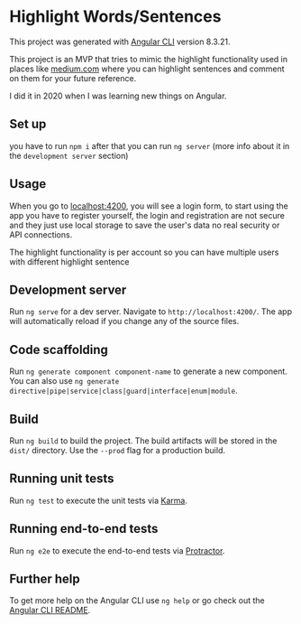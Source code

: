 # Highlight Words/Sentences

This project was generated with [Angular CLI](https://github.com/angular/angular-cli) version 8.3.21.

This project is an MVP that tries to mimic the highlight functionality used in places like [medium.com](https://medium.com/) where you can highlight sentences and comment on them for your future reference.

I did it in 2020 when I was learning new things on Angular.

## Set up

you have to run `npm i` after that you can run `ng server` (more info about it in the `development server` section)

## Usage

When you go to [localhost:4200](http://localhost:4200), you will see a login form, to start using the app you have to register yourself, the login and registration are not secure and they just use local storage to save the user's data no real security or API connections.

The highlight functionality is per account so you can have multiple users with different highlight sentence

## Development server

Run `ng serve` for a dev server. Navigate to `http://localhost:4200/`. The app will automatically reload if you change any of the source files.

## Code scaffolding

Run `ng generate component component-name` to generate a new component. You can also use `ng generate directive|pipe|service|class|guard|interface|enum|module`.

## Build

Run `ng build` to build the project. The build artifacts will be stored in the `dist/` directory. Use the `--prod` flag for a production build.

## Running unit tests

Run `ng test` to execute the unit tests via [Karma](https://karma-runner.github.io).

## Running end-to-end tests

Run `ng e2e` to execute the end-to-end tests via [Protractor](http://www.protractortest.org/).

## Further help

To get more help on the Angular CLI use `ng help` or go check out the [Angular CLI README](https://github.com/angular/angular-cli/blob/master/README.md).
